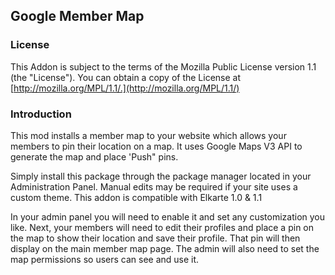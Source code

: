 ## Google Member Map

### License

This Addon is subject to the terms of the Mozilla Public License version 1.1 (the "License"). You can obtain a copy of the License at [http://mozilla.org/MPL/1.1/.](http://mozilla.org/MPL/1.1/)

### Introduction

This mod installs a member map to your website which allows your members to pin their location on a map. It uses Google Maps V3 API to generate the map and place 'Push" pins.

Simply install this package through the package manager located in your Administration Panel. Manual edits may be required if your site uses a custom theme. This addon is compatible with Elkarte 1.0 & 1.1

In your admin panel you will need to enable it and set any customization you like. Next, your members will need to edit their profiles and place a pin on the map to show their location and save their profile. That pin will then display on the main member map page. The admin will also need to set the map permissions so users can see and use it.